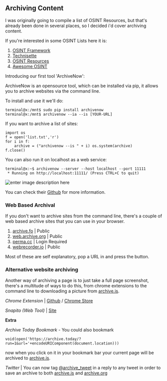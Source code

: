 ## Archiving Content

I was originally going to compile a list of OSINT Resources, but that's already been done in several places, so I decided i'd cover archiving content.

If you're interested in some OSINT Lists here it is:

 1. [OSINT Framework](http://osintframework.com)
 2. [Technisette](https://start.me/p/m6XQ08/osint)
 3. [OSINT Resources ](https://brokemy.network/osint-resources/)
 4. [Awesome OSINT](https://github.com/jivoi/awesome-osint)

Introducing our first tool 'ArchiveNow':

ArchiveNow is  an opensource tool, which can be installed via pip, it allows you to archive websites via the command line.

To install and use it we'll do:
~~~
terminal@x:/mnt$ sudo pip install archivenow
terminal@x:/mnt$ archivenow --ia --is [YOUR-URL]
~~~
If you want to archive a list of sites:
~~~
import os 
f = open('list.txt','r') 
for i in f:
    archive = ("archivenow --is " + i) os.system(archive) 
f.close()
~~~
You can also run it on localhost as a web service:
~~~
terminal@x:~$ archivenow --server --host localhost --port 11111
 * Running on http://localhost:11111/ (Press CTRL+C to quit)
~~~
![enter image description here](https://i.imgur.com/xPgHJgZ.png)

You can check their [Github](https://github.com/oduwsdl/archivenow) for more information.

### Web Based Archival

If you don't want to archive sites from the command line, there's a couple of web based archive sites that you can use in your browser. 

 1. [archive.fo](https://archive.fo/) | Public
 2. [web.archive.org](http://web.archive.org/) | Public
 3. [perma.cc](https://perma.cc/) | Login Required
 4. [webrecorder.io](https://webrecorder.io/) | Public

Most of these are self explanatory, pop a URL in and press the button.

### Alternative website archiving


Another way of archiving a page is to just take a full page screenshot, there's a multitude of ways to do this, from chrome extensions to the command line to downloading a picture from [archive.is](https://archive.is). 

*Chrome Extension* | [Github](https://github.com/mrcoles/full-page-screen-capture-chrome-extension) / [Chrome Store](https://chrome.google.com/webstore/detail/full-page-screen-capture/fdpohaocaechififmbbbbbknoalclacl)

*Snapito (Web Tool)* | [Site](https://snapito.com/)

**Extra**

*Archive Today Bookmark* - You could also bookmark
 ~~~
void(open('https://archive.today/?run=1&url='+encodeURIComponent(document.location)))
~~~
now when you click on it in your bookmark bar your current page will be archived to [archive.is](https://archive.is/).

*Twitter* | You can now tag [@archive_tweet](https://twitter.com/archive_tweet) in a reply to any tweet in order to save an archive to both [archive.is](https://archive.is) and [archive.org](https://archive.org)

 
